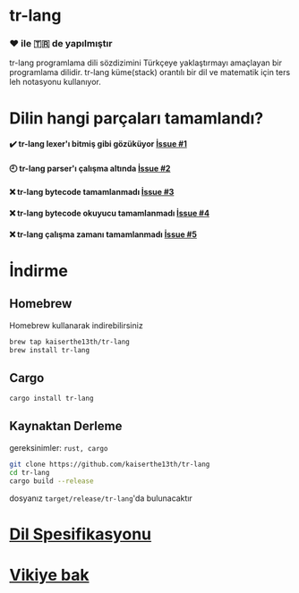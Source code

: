 # tr-lang

### ❤️ ile 🇹🇷 de yapılmıştır

tr-lang programlama dili sözdizimini Türkçeye yaklaştırmayı amaçlayan bir programlama dilidir.
tr-lang küme(stack) orantılı bir dil ve matematik için ters leh notasyonu kullanıyor.

# Dilin hangi parçaları tamamlandı?

#### ✔️ tr-lang lexer'ı bitmiş gibi gözüküyor [İssue #1](https://github.com/kaiserthe13th/tr-lang/issues/1#issue-1027652152)<br>
#### 🕘 tr-lang parser'ı çalışma altında [İssue #2](https://github.com/kaiserthe13th/tr-lang/issues/2#issue-1027660436)<br>
#### ❌ tr-lang bytecode tamamlanmadı [İssue #3](https://github.com/kaiserthe13th/tr-lang/issues/3#issue-1027661753)<br>
#### ❌ tr-lang bytecode okuyucu tamamlanmadı [İssue #4](https://github.com/kaiserthe13th/tr-lang/issues/4#issue-1027663331)<br>
#### ❌ tr-lang çalışma zamanı tamamlanmadı [İssue #5](https://github.com/kaiserthe13th/tr-lang/issues/5#issue-1027665033)<br>

# İndirme

## Homebrew
Homebrew kullanarak indirebilirsiniz
```sh
brew tap kaiserthe13th/tr-lang
brew install tr-lang
```

## Cargo
```sh
cargo install tr-lang
```

## Kaynaktan Derleme
gereksinimler: `rust, cargo`
```sh
git clone https://github.com/kaiserthe13th/tr-lang
cd tr-lang
cargo build --release
```
dosyanız `target/release/tr-lang`'da bulunacaktır

# [Dil Spesifikasyonu](https://github.com/kaiserthe13th/tr-lang/wiki/Dil-Spesifikasyonu-TR)
# [Vikiye bak](https://github.com/kaiserthe13th/tr-lang/wiki/Anasayfa---TR)
